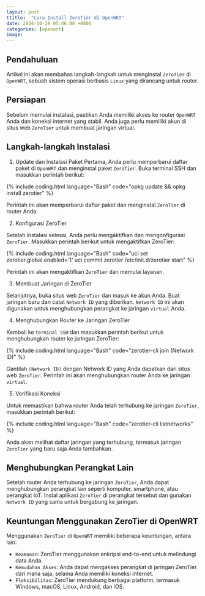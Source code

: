 ```yaml
---
layout: post
ttitle:  "Cara Install ZeroTier di OpenWRT"
date: 2024-10-29 05:46:00 +0800
categories: [openwrt]
image: 
---
```


## Pendahuluan

 Artikel ini akan membahas langkah-langkah untuk menginstal `ZeroTier` di `OpenWRT`, sebuah sistem operasi berbasis `Linux` yang dirancang untuk router.

## Persiapan

Sebelum memulai instalasi, pastikan Anda memiliki akses ke router `OpenWRT` Anda dan koneksi internet yang stabil. Anda juga perlu memiliki akun di situs web `ZeroTier` untuk membuat jaringan virtual.

## Langkah-langkah Instalasi

1. Update dan Instalasi Paket
Pertama, Anda perlu memperbarui daftar paket di `OpenWRT` dan menginstal paket `ZeroTier`. Buka terminal SSH dan masukkan perintah berikut:

{% include coding.html language="Bash" code="opkg update && opkg install zerotier" %}

Perintah ini akan memperbarui daftar paket dan menginstal `ZeroTier` di router Anda.

2. Konfigurasi ZeroTier

Setelah instalasi selesai, Anda perlu mengaktifkan dan mengonfigurasi `ZeroTier`. Masukkan perintah berikut untuk mengaktifkan ZeroTier:

{% include coding.html language="Bash" code="uci set zerotier.global.enabled='1'
uci commit zerotier
/etc/init.d/zerotier start" %}

Perintah ini akan mengaktifkan `ZeroTier` dan memulai layanan.

3. Membuat Jaringan di ZeroTier

Selanjutnya, buka situs web `ZeroTier` dan masuk ke akun Anda. Buat jaringan baru dan catat `Network ID` yang diberikan. `Network ID` ini akan digunakan untuk menghubungkan perangkat ke jaringan `virtual` Anda.

4. Menghubungkan Router ke Jaringan ZeroTier

Kembali ke `terminal SSH` dan masukkan perintah berikut untuk menghubungkan router ke jaringan ZeroTier:

{% include coding.html language="Bash" code="zerotier-cli join (Network ID)" %}

Gantilah `(Network ID)` dengan Network ID yang Anda dapatkan dari situs web `ZeroTier`. Perintah ini akan menghubungkan router Anda ke jaringan `virtual`.

5. Verifikasi Koneksi

Untuk memastikan bahwa router Anda telah terhubung ke jaringan `ZeroTier`, masukkan perintah berikut:

{% include coding.html language="Bash" code="zerotier-cli listnetworks" %}

Anda akan melihat daftar jaringan yang terhubung, termasuk jaringan `ZeroTier` yang baru saja Anda tambahkan.

## Menghubungkan Perangkat Lain

Setelah router Anda terhubung ke jaringan `ZeroTier`, Anda dapat menghubungkan perangkat lain seperti komputer, smartphone, atau perangkat IoT. Instal aplikasi `ZeroTier` di perangkat tersebut dan gunakan `Network ID` yang sama untuk bergabung ke jaringan.

## Keuntungan Menggunakan ZeroTier di OpenWRT

Menggunakan `ZeroTier` di `OpenWRT` memiliki beberapa keuntungan, antara lain:

- `Keamanan`: ZeroTier menggunakan enkripsi end-to-end untuk melindungi data Anda.
- `Kemudahan Akses`: Anda dapat mengakses perangkat di jaringan ZeroTier dari mana saja, selama Anda memiliki koneksi internet.
- `Fleksibilitas`: ZeroTier mendukung berbagai platform, termasuk Windows, macOS, Linux, Android, dan iOS.